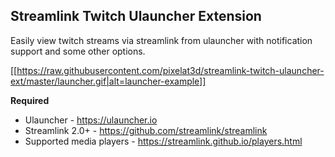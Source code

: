 ## Streamlink Twitch Ulauncher Extension
Easily view twitch streams via streamlink from ulauncher with notification support and some other options.

[[https://raw.githubusercontent.com/pixelat3d/streamlink-twitch-ulauncher-ext/master/launcher.gif|alt=launcher-example]]

**Required**
* Ulauncher - https://ulauncher.io 
* Streamlink 2.0+ - https://github.com/streamlink/streamlink
* Supported media players - https://streamlink.github.io/players.html
